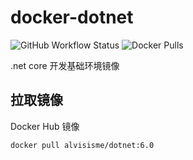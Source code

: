 # docker-dotnet

![GitHub Workflow Status](https://img.shields.io/github/workflow/status/alvisisme/docker-dotnet/Build%20and%20push%20docker%20images?label=GitHub%20Actions)
![Docker Pulls](https://img.shields.io/docker/pulls/alvisisme/dotnet)

.net core 开发基础环境镜像

## 拉取镜像

Docker Hub 镜像

```bash
docker pull alvisisme/dotnet:6.0
```
